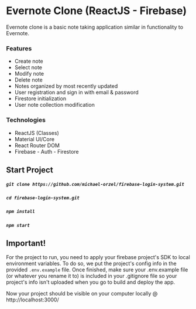# Evernote Clone (ReactJS - Firebase)

Evernote clone is a basic note taking application similar in functionality to Evernote.

### Features
* Create note
* Select note
* Modify note
* Delete note
* Notes organized by most recently updated
* User registration and sign in with email & password
* Firestore initialization
* User note collection modification

### Technologies
* ReactJS (Classes)
* Material UI/Core
* React Router DOM
* Firebase - Auth - Firestore

## Start Project

##### `git clone https://github.com/michael-orzel/firebase-login-system.git`
##### `cd firebase-login-system.git`
##### `npm install`
##### `npm start`

## Important!

For the project to run, you need to apply your firebase project's SDK to local environment variables. To do so, we put the project's config info in the provided `.env.example` file.
Once finished, make sure your .env.example file (or whatever you rename it to) is included in your .gitignore file so your project's info isn't uploaded when you go to build and deploy the app.

Now your project should be visible on your computer locally @ http://localhost:3000/

